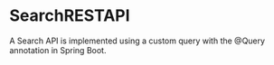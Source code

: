# SearchRESTAPI
A Search API is implemented using a custom query with the @Query annotation in Spring Boot.
